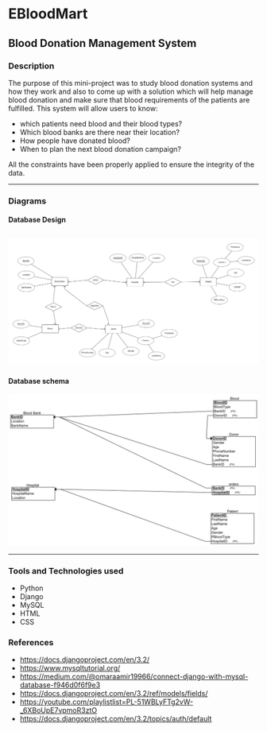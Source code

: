 # EBloodMart

## Blood Donation Management System 

### Description 
The purpose of this mini-project was to 
study blood donation systems and how they work and 
also to come up with a solution which will help manage 
blood donation and make sure that blood requirements of 
the patients are fulfilled. 
This system will allow users to know:
* which patients need blood and their blood types?
* Which blood banks are there near their location? 
* How people have donated blood?
* When to plan the next blood donation campaign?

All the constraints have been properly applied to ensure the integrity of the data. 

---

### Diagrams
#### Database Design
![ER Diagram](https://github.com/sanketchavan5595/Blood-Donation-Management-system/blob/master/static/Final_ER_diagram.png)
---
#### Database schema
![Schema Diagram](https://github.com/sanketchavan5595/Blood-Donation-Management-system/blob/master/static/Final_schema_diagram.png)

---

### Tools and Technologies used
* Python 
* Django 
* MySQL
* HTML
* CSS

### References
* https://docs.djangoproject.com/en/3.2/
* https://www.mysqltutorial.org/
* https://medium.com/@omaraamir19966/connect-django-with-mysql-database-f946d0f6f9e3
* https://docs.djangoproject.com/en/3.2/ref/models/fields/
* https://youtube.com/playlistlist=PL-51WBLyFTg2vW-_6XBoUpE7vpmoR3ztO
* https://docs.djangoproject.com/en/3.2/topics/auth/default
